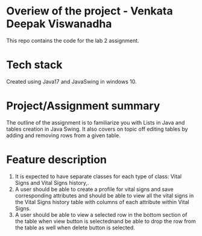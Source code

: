 # Overiew of the project - Venkata Deepak Viswanadha

This repo contains the code for the lab 2 assignment.

# Tech stack

Created using Java17 and JavaSwing in windows 10.

# Project/Assignment summary

The outline of the assignment is to familiarize you with Lists in Java and tables creation in Java Swing.
It also covers on topic off editing tables by adding and removing rows from a given table.

# Feature description

1. It is expected to have separate classes for each type of class: Vital Signs and Vital Signs history,.
2. A user should be able to create a profile for vital signs and save corresponding attributes and should be able to view all the vital signs in the Vital Signs history table with columns of each attribute within Vital Signs.
3. A user should be able to view a selected row in the bottom section of the table when view button is selectednand be able to drop the row from the table as well when delete button is selected.
